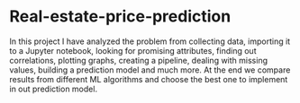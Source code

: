 # Real-estate-price-prediction

In this project I have analyzed the problem from collecting data, importing it to a Jupyter notebook, looking for promising attributes, finding out correlations, plotting graphs, creating a pipeline, dealing with missing values, building a prediction model and much more. At the end we compare results from different ML algorithms and choose the best one to implement in out prediction model.
